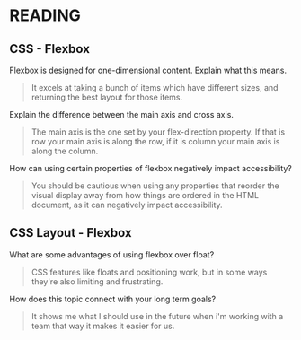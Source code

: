 # READING

## CSS - Flexbox
Flexbox is designed for one-dimensional content. Explain what this means.
> It excels at taking a bunch of items which have different sizes, and returning the best layout for those items.

Explain the difference between the main axis and cross axis.
>  The main axis is the one set by your flex-direction property. If that is row your main axis is along the row, if it is column your main axis is along the column.

How can using certain properties of flexbox negatively impact accessibility?
> You should be cautious when using any properties that reorder the visual display away from how things are ordered in the HTML document, as it can negatively impact accessibility.

## CSS Layout - Flexbox
What are some advantages of using flexbox over float?
> CSS features like floats and positioning work, but in some ways they're also limiting and frustrating.

How does this topic connect with your long term goals?
> It shows me what I should use in the future when i'm working with a team that way it makes it easier for us.